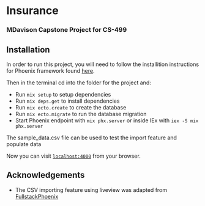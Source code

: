 # Insurance
### MDavison Capstone Project for CS-499

## Installation
In order to run this project, you will need to follow the installition instructions for Phoenix framework found 
[here](https://hexdocs.pm/phoenix/installation.html).

Then in the terminal cd into the folder for the project and:
  * Run `mix setup` to setup dependencies
  * Run `mix deps.get` to install dependencies
  * Run `mix ecto.create` to create the database
  * Run `mix ecto.migrate` to run the database migration
  * Start Phoenix endpoint with `mix phx.server` or inside IEx with `iex -S mix phx.server`

The sample_data.csv file can be used to test the import feature and populate data

Now you can visit [`localhost:4000`](http://localhost:4000) from your browser.

## Acknowledgements

  * The CSV importing feature using liveview was adapted from [FullstackPhoenix](https://fullstackphoenix.com/tutorials/import-csv-with-preview-liveview-file-upload)

